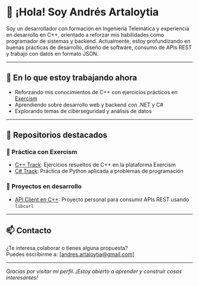 # 👋 ¡Hola! Soy Andrés Artaloytia

Soy un desarrollador con formación en Ingeniería Telemática y experiencia en desarrollo en C++, orientado a reforzar mis habilidades como programador de sistemas y backend. Actualmente, estoy profundizando en buenas prácticas de desarrollo, diseño de software, consumo de APIs REST y trabajo con datos en formato JSON.

---

## 🔧 En lo que estoy trabajando ahora

- Reforzando mis conocimientos de C++ con ejercicios prácticos en [Exercism](https://exercism.org/profiles/CabinetSpyder)
- Aprendiendo sobre desarrollo web y backend con .NET y C#
- Explorando temas de ciberseguridad y análisis de datos

---

## 📘 Repositorios destacados

### 🧠 Práctica con Exercism
- [C++ Track](https://github.com/CabinetSpyder/exercism-cpp): Ejercicios resueltos de C++ en la plataforma Exercism
- [C# Track](https://github.com/CabinetSpyder/exercism-csharp): Práctica de Python aplicada a problemas de programación

### 🚧 Proyectos en desarrollo
<!-- Aquí puedes ir añadiendo más repos a medida que avances -->
- [API Client en C++](https://github.com/CabinetSpyder/api-client-cpp): Proyecto personal para consumir APIs REST usando `libcurl`
<!-- [Simulador de Dispositivo IoT](https://github.com/tu-usuario/iot-device-sim): Emulación de comunicación por puerto serie con un servidor remoto -->

---

## 📫 Contacto

¿Te interesa colaborar o tienes alguna propuesta?  
Puedes escribirme a: [andres.artaloytia@gmail.com]

---

_Gracias por visitar mi perfil. ¡Estoy abierto a aprender y construir cosas interesantes!_

